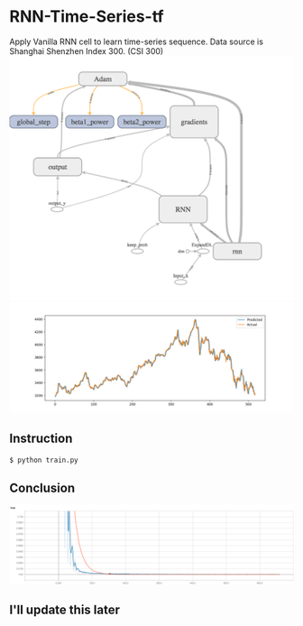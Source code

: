 # RNN-Time-Series-tf

Apply Vanilla RNN cell to learn time-series sequence.
Data source is Shanghai Shenzhen Index 300. (CSI 300)
![Graph](Graph.png)
![regression](Figure_1.png)

## Instruction
```{bash}
$ python train.py
```

## Conclusion
![loss](loss.png)

## I'll update this later